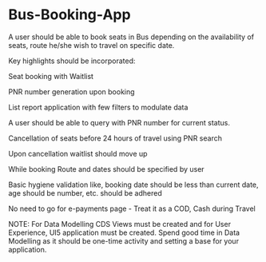 # Bus-Booking-App

A user should be able to book seats in Bus depending on the availability of seats, route he/she wish to travel on specific date. 

Key highlights should be incorporated: 

Seat booking with Waitlist 

PNR number generation upon booking 

List report application with few filters to modulate data 

A user should be able to query with PNR number for current status. 

Cancellation of seats before 24 hours of travel using PNR search 

Upon cancellation waitlist should move up 

While booking Route and dates should be specified by user 

Basic hygiene validation like, booking date should be less than current date, age should be number, etc. should be adhered 

No need to go for e-payments page - Treat it as a COD, Cash during Travel 

NOTE: For Data Modelling CDS Views must be created and for User Experience, UI5 application must be created. Spend good time in Data Modelling as it should be one-time activity and setting a base for your application.
